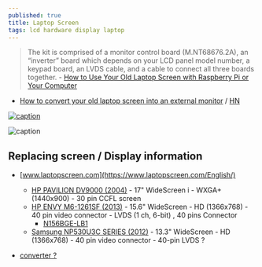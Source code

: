 ```yaml
---
published: true
title: Laptop Screen
tags: lcd hardware display laptop
---
```

> The kit is comprised of a monitor control board (M.NT68676.2A), an “inverter” board which depends on your LCD panel model number, a keypad board, an LVDS cable, and a cable to connect all three boards together. - [How to Use Your Old Laptop Screen with Raspberry Pi or Your Computer](https://www.cnx-software.com/2016/02/05/re-using-your-old-laptop-screen-with-raspberry-pi-or-your-computer/)

- [How to convert your old laptop screen into an external monitor](https://www.slashdigit.com/convert-old-laptop-screen-external-monitor/) / [HN](https://news.ycombinator.com/item?id=26443025)

[![caption](https://img.youtube.com/vi/6L0TPJEXiAI/0.jpg)](https://www.youtube.com/watch?v=6L0TPJEXiAI)

![caption](https://www.cnx-software.com/wp-content/uploads/2016/02/Monitor_Control_Board.jpg)

## Replacing screen / Display information

- [www.laptopscreen.com](https://www.laptopscreen.com/English/)
	- [HP PAVILION DV9000 (2004)](https://www.laptopscreen.com/English/model/HP/PAVILION%20DV9000/) - 17" WideScreen i - WXGA+ (1440x900) - 30 pin CCFL screen
	- [HP ENVY M6-1261SF (2013)](https://www.laptopscreen.com/English/model/HP/ENVY%20M6-1261SF/) - 15.6" WideScreen - HD (1366x768) - 40 pin video connector - LVDS (1 ch, 6-bit) , 40 pins Connector 
    	- [N156BGE-LB1](https://www.panelook.com/modeldetail.php?id=15939)
	- [Samsung NP530U3C SERIES (2012)](https://www.laptopscreen.com/English/model/Samsung/NP530U3C%20SERIES/) - 13.3" WideScreen  - HD (1366x768)  - 40 pin video connector - 40-pin LVDS ?
    
    
- [converter ?](https://www.youtube.com/watch?v=QLQidwGQq8U)
